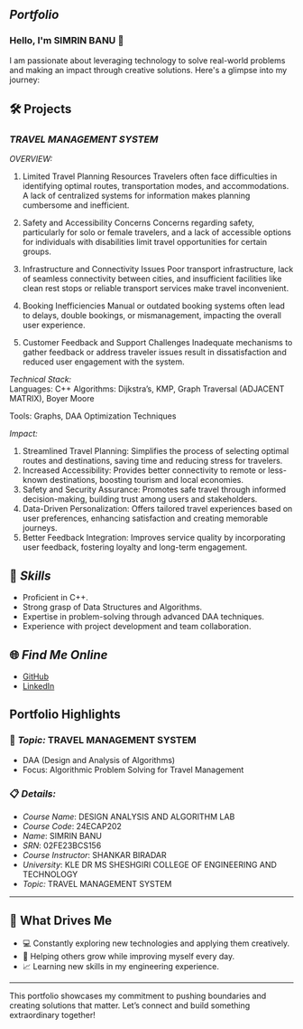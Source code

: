 ## *Portfolio*
### Hello, I'm SIMRIN BANU 👋

I am passionate about leveraging technology to solve real-world problems and making an impact through creative solutions. 
Here's a glimpse into my journey:  


## 🛠 Projects

### *TRAVEL MANAGEMENT SYSTEM*  

*OVERVIEW:* 

1. Limited Travel Planning Resources
 Travelers often face difficulties in identifying optimal routes, transportation modes, and accommodations. 
 A lack of centralized systems for information makes planning cumbersome and inefficient.
 
2. Safety and Accessibility Concerns
 Concerns regarding safety, particularly for solo or female travelers, and a lack of accessible
 options for individuals with disabilities limit travel opportunities for certain groups.

3. Infrastructure and Connectivity Issues
 Poor transport infrastructure, lack of seamless connectivity between cities, and insufficient facilities 
 like clean rest stops or reliable transport services make travel inconvenient.

4. Booking Inefficiencies
 Manual or outdated booking systems often lead to delays, double bookings, or mismanagement, 
 impacting the overall user experience.

5. Customer Feedback and Support Challenges
 Inadequate mechanisms to gather feedback or address traveler issues result in dissatisfaction and 
 reduced user engagement with the system.

*Technical Stack:*  
Languages: C++
Algorithms: Dijkstra’s, KMP, Graph Traversal (ADJACENT MATRIX), Boyer Moore 

Tools: Graphs, DAA Optimization Techniques

*Impact:* 
1. Streamlined Travel Planning:
     Simplifies the process of selecting optimal routes and destinations, saving time and reducing stress for travelers.
2. Increased Accessibility:
     Provides better connectivity to remote or less-known destinations, boosting tourism and local economies.     
3. Safety and Security Assurance:
     Promotes safe travel through informed decision-making, building trust among users and stakeholders.
4. Data-Driven Personalization:
     Offers tailored travel experiences based on user preferences, enhancing satisfaction and creating memorable journeys.
5. Better Feedback Integration:
    Improves service quality by incorporating user feedback, fostering loyalty and long-term engagement.

## 🚀 *Skills*  

- Proficient in C++. 
- Strong grasp of Data Structures and Algorithms.  
- Expertise in problem-solving through advanced DAA techniques.  
- Experience with project development and team collaboration.  


## 🌐 *Find Me Online*

- [GitHub](https://github.com/simrinbanu/portfolio.github.io/blob/main/README.md)
- [LinkedIn](https://www.linkedin.com/in/simrin-bilekudari-simrin-166174345/)

## Portfolio Highlights

### 🎯 *Topic:* TRAVEL MANAGEMENT SYSTEM

- DAA (Design and Analysis of Algorithms)  
- Focus: Algorithmic Problem Solving for Travel Management  

### 📋 *Details:*

- *Course Name*: DESIGN ANALYSIS AND ALGORITHM LAB 
- *Course Code*: 24ECAP202  
- *Name*: SIMRIN BANU
- *SRN*: 02FE23BCS156
- *Course Instructor*: SHANKAR BIRADAR  
- *University*: KLE DR MS SHESHGIRI COLLEGE OF ENGINEERING AND TECHNOLOGY
- *Topic:* TRAVEL MANAGEMENT SYSTEM
---

## 🎨 What Drives Me  
- 💻 Constantly exploring new technologies and applying them creatively.
- 🤝 Helping others grow while improving myself every day.  
- 📈 Learning new skills in my engineering experience.  

---

This portfolio showcases my commitment to pushing boundaries and creating solutions that matter. 
Let’s connect and build something extraordinary together!
